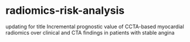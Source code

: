 # radiomics-risk-analysis
updating for title Incremental prognostic value of CCTA-based myocardial radiomics over clinical and CTA findings in patients with stable angina
